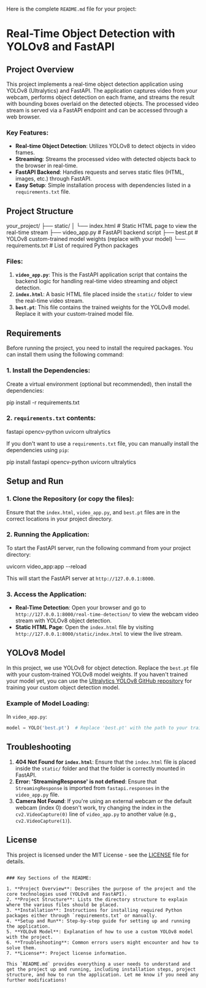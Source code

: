Here is the complete `README.md` file for your project:

# Real-Time Object Detection with YOLOv8 and FastAPI

## Project Overview
This project implements a real-time object detection application using YOLOv8 (Ultralytics) and FastAPI. The application captures video from your webcam, performs object detection on each frame, and streams the result with bounding boxes overlaid on the detected objects. The processed video stream is served via a FastAPI endpoint and can be accessed through a web browser.

### Key Features:
- **Real-time Object Detection**: Utilizes YOLOv8 to detect objects in video frames.
- **Streaming**: Streams the processed video with detected objects back to the browser in real-time.
- **FastAPI Backend**: Handles requests and serves static files (HTML, images, etc.) through FastAPI.
- **Easy Setup**: Simple installation process with dependencies listed in a `requirements.txt` file.

## Project Structure

your_project/
├── static/
│   └── index.html          # Static HTML page to view the real-time stream
├── video_app.py            # FastAPI backend script
├── best.pt                 # YOLOv8 custom-trained model weights (replace with your model)
└── requirements.txt        # List of required Python packages


### Files:
1. **`video_app.py`**: This is the FastAPI application script that contains the backend logic for handling real-time video streaming and object detection.
2. **`index.html`**: A basic HTML file placed inside the `static/` folder to view the real-time video stream.
3. **`best.pt`**: This file contains the trained weights for the YOLOv8 model. Replace it with your custom-trained model file.

## Requirements

Before running the project, you need to install the required packages. You can install them using the following command:

### 1. Install the Dependencies:
Create a virtual environment (optional but recommended), then install the dependencies:


pip install -r requirements.txt


### 2. `requirements.txt` contents:

fastapi
opencv-python
uvicorn
ultralytics


If you don't want to use a `requirements.txt` file, you can manually install the dependencies using `pip`:

pip install fastapi opencv-python uvicorn ultralytics

## Setup and Run

### 1. Clone the Repository (or copy the files):
Ensure that the `index.html`, `video_app.py`, and `best.pt` files are in the correct locations in your project directory.

### 2. Running the Application:

To start the FastAPI server, run the following command from your project directory:


uvicorn video_app:app --reload


This will start the FastAPI server at `http://127.0.0.1:8000`.

### 3. Access the Application:

- **Real-Time Detection**: Open your browser and go to `http://127.0.0.1:8000/real-time-detection/` to view the webcam video stream with YOLOv8 object detection.
- **Static HTML Page**: Open the `index.html` file by visiting `http://127.0.0.1:8000/static/index.html` to view the live stream.

## YOLOv8 Model

In this project, we use YOLOv8 for object detection. Replace the `best.pt` file with your custom-trained YOLOv8 model weights. If you haven't trained your model yet, you can use the [Ultralytics YOLOv8 GitHub repository](https://github.com/ultralytics/ultralytics) for training your custom object detection model.

### Example of Model Loading:

In `video_app.py`:
```python
model = YOLO('best.pt')  # Replace 'best.pt' with the path to your trained weights
```

## Troubleshooting

1. **404 Not Found for `index.html`**: Ensure that the `index.html` file is placed inside the `static/` folder and that the folder is correctly mounted in FastAPI.
2. **Error: 'StreamingResponse' is not defined**: Ensure that `StreamingResponse` is imported from `fastapi.responses` in the `video_app.py` file.
3. **Camera Not Found**: If you're using an external webcam or the default webcam (index 0) doesn't work, try changing the index in the `cv2.VideoCapture(0)` line of `video_app.py` to another value (e.g., `cv2.VideoCapture(1)`).

## License

This project is licensed under the MIT License - see the [LICENSE](LICENSE) file for details.

```

### Key Sections of the README:

1. **Project Overview**: Describes the purpose of the project and the core technologies used (YOLOv8 and FastAPI).
2. **Project Structure**: Lists the directory structure to explain where the various files should be placed.
3. **Installation**: Instructions for installing required Python packages either through `requirements.txt` or manually.
4. **Setup and Run**: Step-by-step guide for setting up and running the application.
5. **YOLOv8 Model**: Explanation of how to use a custom YOLOv8 model with the project.
6. **Troubleshooting**: Common errors users might encounter and how to solve them.
7. **License**: Project license information.

This `README.md` provides everything a user needs to understand and get the project up and running, including installation steps, project structure, and how to run the application. Let me know if you need any further modifications!